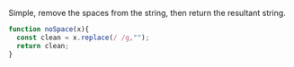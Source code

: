 Simple, remove the spaces from the string, then return the resultant string.

```js
function noSpace(x){
  const clean = x.replace(/ /g,"");
  return clean;
}
```
